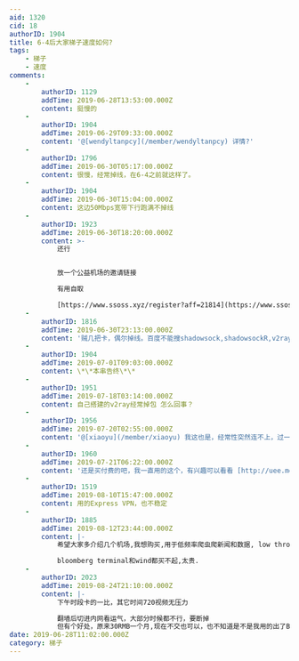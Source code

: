 ```yaml
---
aid: 1320
cid: 18
authorID: 1904
title: 6-4后大家梯子速度如何?
tags:
    - 梯子
    - 速度
comments:
    -
        authorID: 1129
        addTime: 2019-06-28T13:53:00.000Z
        content: 挺慢的
    -
        authorID: 1904
        addTime: 2019-06-29T09:33:00.000Z
        content: '@[wendyltanpcy](/member/wendyltanpcy) 详情?'
    -
        authorID: 1796
        addTime: 2019-06-30T05:17:00.000Z
        content: 很慢，经常掉线，在6-4之前就这样了。
    -
        authorID: 1904
        addTime: 2019-06-30T15:04:00.000Z
        content: 这边50Mbps宽带下行跑满不掉线
    -
        authorID: 1923
        addTime: 2019-06-30T18:20:00.000Z
        content: >-
            还行


            放一个公益机场的邀请链接  

            有用自取  

            [https://www.ssoss.xyz/register?aff=21814](https://www.ssoss.xyz/register?aff=21814)
    -
        authorID: 1816
        addTime: 2019-06-30T23:13:00.000Z
        content: '贼几把卡，偶尔掉线。百度不能搜shadowsock,shadowsockR,v2ray下载了.'
    -
        authorID: 1904
        addTime: 2019-07-01T09:03:00.000Z
        content: \*\*本串告终\*\*
    -
        authorID: 1951
        addTime: 2019-07-18T03:14:00.000Z
        content: 自己搭建的v2ray经常掉包 怎么回事？
    -
        authorID: 1956
        addTime: 2019-07-20T02:55:00.000Z
        content: '@[xiaoyu](/member/xiaoyu) 我这也是，经常性突然连不上，过一会儿又好了。'
    -
        authorID: 1960
        addTime: 2019-07-21T06:22:00.000Z
        content: '还是买付费的吧，我一直用的这个，有兴趣可以看看 [http://uee.me/aXbSM](http://uee.me/aXbSM)'
    -
        authorID: 1519
        addTime: 2019-08-10T15:47:00.000Z
        content: 用的Express VPN，也不稳定
    -
        authorID: 1885
        addTime: 2019-08-12T23:44:00.000Z
        content: |-
            希望大家多介绍几个机场,我想购买,用于低频率爬虫爬新闻和数据, low throughput.

            bloomberg terminal和wind都买不起,太贵.
    -
        authorID: 2023
        addTime: 2019-08-24T21:10:00.000Z
        content: |-
            下午时段卡的一比，其它时间720视频无压力

            翻墙后切进内网看运气，大部分时候都不行，要断掉  
            但有个好处，原来30RMB一个月,现在不交也可以，也不知道是不是我用的出了BUG
date: 2019-06-28T11:02:00.000Z
category: 梯子
---
```



